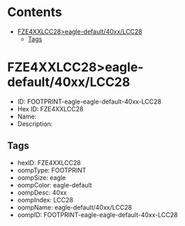 



Contents
========

* [FZE4XXLCC28>eagle-default/40xx/LCC28](#fze4xxlcc28eagle-default40xxlcc28)
	* [Tags](#tags)

# FZE4XXLCC28>eagle-default/40xx/LCC28

- ID: FOOTPRINT-eagle-eagle-default-40xx-LCC28
- Hex ID: FZE4XXLCC28
- Name: 
- Description: 

## Tags

- hexID: FZE4XXLCC28
- oompType: FOOTPRINT
- oompSize: eagle
- oompColor: eagle-default
- oompDesc: 40xx
- oompIndex: LCC28
- oompName: eagle-default/40xx/LCC28
- oompID: FOOTPRINT-eagle-eagle-default-40xx-LCC28
